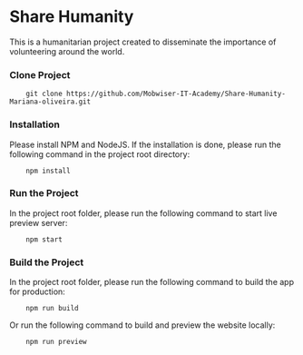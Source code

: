 # Share Humanity

This is a humanitarian project created to disseminate the importance of volunteering around the world.


### Clone Project

        git clone https://github.com/Mobwiser-IT-Academy/Share-Humanity-Mariana-oliveira.git


### Installation

Please install NPM and NodeJS. If the installation is done, please run the following command in the project root directory:

        npm install


### Run the Project

In the project root folder, please run the following command to start live preview server:

        npm start


### Build the Project

In the project root folder,  please run the following command to build the app for production:

        npm run build

Or run the following command to build and preview the website locally: 

        npm run preview
